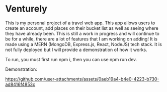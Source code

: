 # Venturely

This is my personal project of a travel web app. This app allows users to create an account, add places on their bucket list as well as seeing where they have already been. This is still a work in progress and will continue to be for a while, there are a lot of features that I am working on adding! It is made using a MERN (MongoDB, Express.js, React, NodeJS) tech stack. It is not fully deployed but I will provide a demonstration of how it works.

To run, you must first run npm i, then you can use npm run dev.


Demonstration:

https://github.com/user-attachments/assets/0aeb19a4-b4e0-4223-b730-ad8416f4853c


